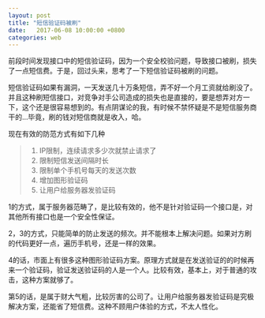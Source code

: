 ```yaml
---
layout: post
title: "短信验证码被刷"
date:   2017-06-08 10:00:00 +0800
categories: web
---
```


前段时间发现接口中的短信验证码，因为一个安全校验问题，导致接口被刷，损失了一点短信费。于是，回过头来，思考了一下短信验证码被刷的问题。

短信验证码如果有漏洞，一天发送几十万条短信，弄不好一个月工资就给刷没了。并且这种刷短信接口，对竞争对手公司造成的损失也是直接的，要是想弄对方一下，这个还是很容易想到的。有点阴谋论的我，有时候不禁怀疑是不是短信服务商干的...毕竟，刷的钱对短信商就是收入，哈。

现在有效的防范方式有如下几种

>1. IP限制，连续请求多少次就禁止请求了
>2. 限制短信发送间隔时长
>3. 限制单个手机号每天的发送次数
>4. 增加图形验证码
>5. 让用户给服务器发验证码

1的方式，属于服务器范畴了，是比较有效的，他不是针对验证码一个接口是，对其他所有接口也是一个安全性保证。

2，3的方式，只能简单的防止发送的频次。并不能根本上解决问题。如果对方刷的代码更好一点，遍历手机号，还是一样的效果。

4的话，市面上有很多这种图形验证码方案。原理方式就是在发送验证的的时候再来一个验证码，验证发送验证码的人是一个人。比较有效，基本上，对于普通的攻击，这种方案就够了。

第5的话，是属于财大气粗，比较厉害的公司了。让用户给服务器发验证码是究极解决方案，还能省了短信费。这种不顾用户体验的方式，不太人性化。
